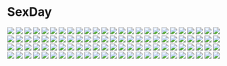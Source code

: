 # SexDay
![](https://konachan.com/image/8d6fc118eff5431aadb4838c045ad859/Konachan.com%20-%20205758%20dille_blood%20dlsite.com%20original%20refeia.jpg)
![](https://konachan.com/image/039c5b1120376830d0bdd4e0f2bb3d79/Konachan.com%20-%20212157%202girls%20bikini%20black_hair%20breasts%20brown_eyes%20brown_hair%20cleavage%20green_eyes%20honda_mio%20idolmaster%20long_hair%20navel%20shibuya_rin%20short_hair%20swimsuit%20wet.jpg)
![](https://konachan.com/jpeg/b602e4ca77e95446559f68b7aaffa26a/Konachan.com%20-%2037675%20clannad%20sakagami_tomoyo.jpg)
![](https://konachan.com/image/5123a60f5e767f2af16a4283e454645c/Konachan.com%20-%20130431%20black_hair%20chirigami-san%20long_hair%20original%20school_uniform.jpg)
![](https://konachan.com/jpeg/6983efd6878273b120eecfbc8ee76c67/Konachan.com%20-%20184113%20game_cg%20green_eyes%20inugami_kira%20kozue_akemi%20long_hair%20majo_koi_nikki%20qoobrand%20white_hair.jpg)
![](https://konachan.com/jpeg/0cd26509e5b58ce84603200d562a8b0a/Konachan.com%20-%20262381%20aqua_eyes%20ass%20bikini%20blonde_hair%20blush%20breasts%20game_cg%20nipples%20sayori%20swimsuit%20tentacle_games%20topless%20tropical_liquor%20white_hair.jpg)
![](https://konachan.com/jpeg/166bc91a850b411548c69212ab7353b1/Konachan.com%20-%2091366%20aqua_eyes%20aqua_hair%20hatsune_miku%20long_hair%20thighhighs%20twintails%20vocaloid%20yayoi_%28egoistic_realism%29.jpg)
![](https://konachan.com/jpeg/c03c2a6e1b40a1208e9c34286970b581/Konachan.com%20-%20246034%20blindfold%20male%20nier%20nier%3A_automata%20pod_%28nier%3A_automata%29%20swordsouls%20yorha_unit_no._2_type_b%20yorha_unit_no._9_type_s.jpg)
![](https://konachan.com/image/c7f6c2447e509c7a75ef3072d05a820b/Konachan.com%20-%20268563%20black_hair%20bow%20close%20kijin_seija%20red_eyes%20sheya%20signed%20touhou%20white.jpg)
![](https://konachan.com/jpeg/5f511ff9da6aa39ec7c96503cbfd1017/Konachan.com%20-%20203468%20flowers%20hat%20motomiya_mitsuki%20remilia_scarlet%20short_hair%20touhou.jpg)
![](https://konachan.com/image/6750c9a0cb524c7df5198433c4a0206a/Konachan.com%20-%20188458%20animal_ears%20inubashiri_momiji%20kawashiro_nitori%20purupuru%20short_hair%20tail%20touhou%20umbrella%20white_hair%20wolfgirl.jpg)
![](https://konachan.com/image/b21299e25c6b6a16c9d548f05d9d77e2/Konachan.com%20-%2066573%20afro_samurai.jpg)
![](https://konachan.com/image/dfd00cab63820f8bd28a5cd7a0a07772/Konachan.com%20-%20141418%20animal_ears%20bikini%20blue_eyes%20brown_hair%20catgirl%20flowers%20honey%20long_hair%20nyanya%20original%20swimsuit.jpg)
![](https://konachan.com/image/cdba414e1d1b33d7a2243186435d70e7/Konachan.com%20-%20301197%20bandage%20barefoot%20bed%20blue_eyes%20braids%20denfunsan%20fang%20flat_chest%20food%20game_console%20kagura_nana%20panties%20sarashi%20underwear%20white_hair.jpg)
![](https://konachan.com/image/4efa16716c122e2c30fbd28bbf95a6dd/Konachan.com%20-%20119061%20animal_ears%20black_hair%20catgirl%20envy_catwalk_%28vocaloid%29%20hatsune_miku%20original%20red_eyes%20school_uniform%20vocaloid.jpg)
![](https://konachan.com/image/2aec53a3e80691419b019bc8a697b072/Konachan.com%20-%20120774%20blush%20boots%20flowers%20hat%20original%20red_eyes%20red_hair%20skirt%20sodapop_%28iemaki%29.jpg)
![](https://konachan.com/image/e635b40b9de7f9c583267f35e2662f9a/Konachan.com%20-%20216915%202girls%20ass%20blonde_hair%20blush%20building%20clouds%20flowers%20greetload%20original%20panties%20petals%20pink_hair%20pixiv_fantasia%20thighhighs%20torii%20underwear.jpg)
![](https://konachan.com/image/744662cff86526e23ab03bd201810ef6/Konachan.com%20-%20194794%20game-style%20kamitouno_ena%20kujiragami_no_tearstilla%20mikagami_mamizu%20narumi_marine%20riru_whale%20school_uniform%20tenkawa_mitsuki%20whirlpool.jpg)
![](https://konachan.com/jpeg/85def33f0717559aa9f528f639bee041/Konachan.com%20-%20302269%20blonde_hair%20braids%20breasts%20cutesexyrobutts%20elbow_gloves%20gloves%20long_hair%20ponytail%20princess_zelda%20red_eyes%20sheik%20signed%20sketch%20thighhighs%20undressing.jpg)
![](https://konachan.com/image/31196d02807e65a460a08c3014de92d9/Konachan.com%20-%20215955%20cropped%20frisk_%28undertale%29%20ilya_kuvshinov%20undertale.jpg)
![](https://konachan.com/image/d5895974e4766c7ccc89c2aa5d7bfc95/Konachan.com%20-%20245234%20animal%20bird%20black_eyes%20black_hair%20braids%20brown_hair%20couch%20long_hair%20morifumi%20original%20short_hair%20sleeping.jpg)
![](https://konachan.com/image/7914e9b7821d994107a7b620edf80a25/Konachan.com%20-%20178800%20date_a_live%20itsuka_kotori%20tagme%20tobiichi_origami%20tokisaki_kurumi%20yatogami_tohka%20yoshino_%28date_a_live%29%20yoshinon_%28date_a_live%29.jpg)
![](https://konachan.com/jpeg/c9c5fc63eff97a3f42ca7eb1a1f00d1d/Konachan.com%20-%20291138%20ass%20black_hair%20blush%20emily%20game_cg%20long_hair%20marmalade%20omaezaki_yuu%20panties%20pantyhose%20school_uniform%20see_through%20skirt%20study_%C2%A7_steady%20underwear.jpg)
![](https://konachan.com/jpeg/b181a453dc6c5ea656ceb99099a2c07c/Konachan.com%20-%20192277%20diamic_days%20hatsushiba_kisa%20himenogawa_kotora%20koboshi_renko%20lump_of_sugar%20pantyhose%20school_uniform%20sesena_yau%20shinoyama_tokiha%20thighhighs.jpg)
![](https://konachan.com/image/bc39b994c11743fdd2c9db710de55d00/Konachan.com%20-%2047968%20itoshiki_nozomu%20komori_kiri%20sayonara_zetsubou_sensei.jpg)
![](https://konachan.com/image/1abf592e4f4bd562fd606d9f700a1f48/Konachan.com%20-%2088289%20bakemonogatari%20barefoot%20blonde_hair%20dress%20fang%20flat_chest%20food%20goggles%20hat%20loli%20orange_eyes%20oshino_shinobu%20red_eyes%20ribbons%20summer_dress%20tagme.jpg)
![](https://konachan.com/image/56cf9cee513a46e4db9a82845b2ee6d2/Konachan.com%20-%20250930%20bicolored_eyes%20fate_grand_order%20fate_%28series%29%20flowers%20frankenstein%20headdress%20horns%20jpeg_artifacts%20petals%20pink_hair%20short_hair%20watermark%20wlop.jpg)
![](https://konachan.com/image/7f97aebaef3c4bc0d7f8bbe27070f6b5/Konachan.com%20-%20185395%20mononoke_hime%20san%20zoff_%28daria%29.jpg)
![](https://konachan.com/image/5129da3b8a5cce50045aa78b6d32196f/Konachan.com%20-%2012479%20hirasaka_ryuuji%20male%20nanase_ren%20oota_kazunori%20yakin_byoutou.jpg)
![](https://konachan.com/image/fcb63a747ccef51e3b621139424ee00a/Konachan.com%20-%20138989%20ass%20black_hair%20blush%20bondage%20breasts%20cameltoe%20original%20panties%20spread_legs%20umakatsuhai%20underwear%20wet%20yellow_eyes.jpg)
![](https://konachan.com/jpeg/2ecff875ac7e934b304596ef160c5b2a/Konachan.com%20-%20123092%20blonde_hair%20dress%20furumiya_elis%20game_cg%20nanatsu_no_fushigi_no_owarutoki%20twintails%20ueda_ryou.jpg)
![](https://konachan.com/image/785fe996479e2c3b6d76cf4f61e55cc7/Konachan.com%20-%20229127%20anthropomorphism%20kantai_collection%20katou_tabihito%20kiyoshimo_%28kancolle%29%20loli%20musashi_%28kancolle%29.jpg)
![](https://konachan.com/jpeg/b5a393c364db54499ddc56447665bc67/Konachan.com%20-%20185006%20amaya_rei%20cake%20christmas%20food%20game_cg%20group%20hayakawa_harui%20ichijouji_touko%20loli%20male%20shimakage_ruri%20tange_kasumi%20tange_momo%20tange_ume%20tree%20twins.jpg)
![](https://konachan.com/jpeg/02c88f9320b00773bf48be443b8a1b8e/Konachan.com%20-%20117030%20armor%20breasts%20censored%20cunnilingus%20fellatio%20fujimori_yuu%20game_cg%20nipples%20panties%20panty_pull%20penis%20purple_eyes%20purple_hair%20pussy%20thighhighs%20underwear.jpg)
![](https://konachan.com/image/59493ff696a12e5fc19f6fa86b76a8c5/Konachan.com%20-%20102048%20blue_eyes%20breast_hold%20breasts%20cleavage%20garter_belt%20long_hair%20no_bra%20nopan%20original%20stockings%20thighhighs%20topless%20tsurusaki_takahiro%20valentine.jpg)
![](https://konachan.com/jpeg/2dd6fedbbb7fb07e38d576c8f199b234/Konachan.com%20-%20192325%20blonde_hair%20blue_eyes%20female_titan%20jason_peng%20realistic%20shingeki_no_kyojin.jpg)
![](https://konachan.com/jpeg/3c0603f6919f4ac9059da3c2c31d2091/Konachan.com%20-%20274531%20akali%20anus%20breasts%20ginhaha%20gloves%20hat%20league_of_legends%20long_hair%20nipples%20no_bra%20open_shirt%20penis%20purple_eyes%20purple_hair%20pussy%20sex%20uncensored.jpg)
![](https://konachan.com/image/52242118d548035248af0c946367e7ec/Konachan.com%20-%20284242%20aliasing%20ass%20bikini%20blue_eyes%20breasts%20erect_nipples%20garter%20limeblock%20long_hair%20original%20swimsuit%20thighhighs%20white_hair.jpg)
![](https://konachan.com/jpeg/4d98d04c328ae6588ab8a6a2fa97a8f3/Konachan.com%20-%20169706%20anal%20animal_ears%20blush%20breasts%20bunny_ears%20bunnygirl%20censored%20frill%20game_cg%20headband%20long_hair%20nipples%20pantyhose%20penis%20ponytail%20purple_hair%20pussy%20sex.jpg)
![](https://konachan.com/image/a959d891376e514ed34b760d5e71c932/Konachan.com%20-%20153228%20ass%20bloomers%20f-ism%20murakami_suigun%20wet.jpg)
![](https://konachan.com/image/ae0df28d99146ce1b2b8028407c37024/Konachan.com%20-%2047088%20aquaplus%20kouno_harumi%20leaf%20mitsumi_misato%20to_heart%20to_heart_2.jpg)
![](https://konachan.com/image/150e8224a47ab6e0d74331598e612393/Konachan.com%20-%2080996%20hatsune_miku%20headphones%20long_hair%20mirusa%20twintails%20vocaloid.jpg)
![](https://konachan.com/image/e54e11ed68b73e22cff3f568f83e6372/Konachan.com%20-%20306769%20bandaid%20bed%20blue_eyes%20blush%20cameltoe%20fate_%28series%29%20gray_hair%20gym_uniform%20no_bra%20satou_daiji%20shirt_lift%20spread_legs%20thighhighs%20underboob%20wet.jpg)
![](https://konachan.com/jpeg/15fbbce2a880357b4c2e571dd819d1b1/Konachan.com%20-%20233299%202girls%20blonde_hair%20blue_hair%20blush%20bow%20fang%20flandre_scarlet%20hat%20red_eyes%20remilia_scarlet%20ribbons%20short_hair%20touhou%20vampire%20waifu2x%20wings.jpg)
![](https://konachan.com/jpeg/1906b5488221876764e6e43d4d62f7cf/Konachan.com%20-%2080407%20japanese_clothes%20kochiya_sanae%20miko%20moriya_suwako%20reiuji_utsuho%20touhou%20white%20wings%20yasaka_kanako.jpg)
![](https://konachan.com/jpeg/fe0c322df1ce0048395cf5775d12d8cd/Konachan.com%20-%20126347%20aqua_hair%20blue_eyes%20breasts%20cleavage%20gloves%20hatsune_miku%20heart%20long_hair%20ribbons%20shirane_koitsu%20stars%20twintails%20vocaloid%20wink.jpg)
![](https://konachan.com/image/c0b14edb76cab68c27599b1f35ddb97f/Konachan.com%20-%2097068%20akemi_homura%20kisha_%28quo_inari_taisha%29%20mahou_shoujo_madoka_magica%20miki_sayaka.jpg)
![](https://konachan.com/image/4024c1592b8e88aca5e2d83228c67d54/Konachan.com%20-%2021433%20corset%20katana%20konpaku_youmu%20short_hair%20sword%20tokiame%20touhou%20weapon.jpg)
![](https://konachan.com/image/d6baf1d0e387a16df0c7cceb6fe075a4/Konachan.com%20-%2051348%20hatsune_miku%20vocaloid.jpg)
![](https://konachan.com/image/626a7b523968abb08f7224e76714578f/Konachan.com%20-%2032925%20ayase_hikaru%20blue_hair%20hatsune_miku%20headphones%20long_hair%20microphone%20motorcycle%20shorts%20vocaloid%20watermark%20white.jpg)
![](https://konachan.com/image/3cc7d75c8e86598aa77807ad1a10ee53/Konachan.com%20-%20100343%20animal_ears%20anus%20breasts%20bunny_ears%20bunnygirl%20censored%20nipples%20purple_hair%20pussy%20pussy_juice%20red_eyes%20reisen_udongein_inaba%20spread_legs%20sukage%20touhou.jpg)
![](https://konachan.com/jpeg/6cce627ee1be1da2d5be9bf33098ba14/Konachan.com%20-%20147822%20blonde_hair%20blue_eyes%20breasts%20censored%20front_wing%20game_cg%20long_hair%20mekami_suzu%20nanaca_mai%20navel%20nipples%20nude%20onsen%20pure_girl%20pussy%20ribbons%20water.jpg)
![](https://konachan.com/jpeg/ba493b95dced7cd3a2a1f6f4e985a209/Konachan.com%20-%20266489%20blue_eyes%20blush%20brown_hair%20erondo%20game_cg%20kouzuki_natsume%20long_hair%20nipples%20no_bra%20ponytail%20school_uniform%20shirt_lift%20takeya_masami.jpg)
![](https://konachan.com/jpeg/6456e8cdb7c391fde3059109cc3c260c/Konachan.com%20-%2087216%20animal_ears%20bakemonogatari%20barefoot%20bikini%20blue_hair%20catgirl%20hanekawa_tsubasa%20long_hair%20monogatari_%28series%29%20swimsuit%20yellow_eyes%20zangif.jpg)
![](https://konachan.com/jpeg/ebfa959dbde17aade8dd860b8aabddc8/Konachan.com%20-%20217102%20braids%20deanna%20horns%20japanese_clothes%20kimono%20long_hair%20original%20red_eyes%20red_hair%20umbrella.jpg)
![](https://konachan.com/image/363dc73b3d5e7fae81656feced26c718/Konachan.com%20-%2031449%20censored%20favorite%20game_cg%20happy_margaret%21%20kokonoka%20penis%20pussy%20sex.jpg)
![](https://konachan.com/jpeg/86d1a2cfc9138e64bfbf4a98ce425d54/Konachan.com%20-%2084282%20bunnygirl%20catgirl%20chen%20cirno%20daiyousei%20demon%20doll%20fairy%20foxgirl%20group%20hourai%20koakuma%20maid%20miko%20nagae_iku%20rumia%20tokiko%20touhou%20vampire%20witch%20wolfgirl.jpg)
![](https://konachan.com/image/1937bffb8ae32d7f4f0ce0f53a55be51/Konachan.com%20-%20278844%20animal_ears%20blonde_hair%20bra%20bural_chingu%20foxgirl%20gray%20heart%20lee_ji-min%20long_hair%20luke_%28dydansgur%29%20panties%20red_eyes%20tail%20underwear.jpg)
![](https://konachan.com/image/ee0c40e50dd318f61b6b8f21e19dc1d3/Konachan.com%20-%20282122%20as109%20bakemonogatari%20blue_eyes%20breasts%20cleavage%20feathers%20jpeg_artifacts%20long_hair%20monogatari_%28series%29%20navel%20necklace%20nude%20purple_hair%20thighhighs.jpg)
![](https://konachan.com/image/617ff654fb0c06ac2a114c20b8534e36/Konachan.com%20-%20184008%20dress%20habane_kotori%20himegi_ageha%20himegi_hotaru%20kazato_asa%20kazato_yoru%20misagi_isuka%20motoi_ayumu%20pulltop%20school_uniform%20shigure_kanako%20skirt.jpg)
![](https://konachan.com/jpeg/52de4825a4464247e208c02a3a934c30/Konachan.com%20-%20212474%2003oni5a5ino30%20blonde_hair%20dress%20elbow_gloves%20fate_%28series%29%20gloves%20saber%20saber_alter%20snow%20sword%20thighhighs%20weapon%20yellow_eyes%20zettai_ryouiki.jpg)
![](https://konachan.com/image/87ff9fa2b9dad5e0c89b0455d2c7744a/Konachan.com%20-%20101138%20blonde_hair%20breasts%20cleavage%20hat%20initial_f%20mahou_shoujo_madoka_magica%20nude%20tomoe_mami%20white.jpg)
![](https://konachan.com/jpeg/ff5e9b9d90f366816fceb81c48ab5f0f/Konachan.com%20-%2099681%20blue_eyes%20breasts%20nipples%20nude%20orange_hair%20original%20ribbons%20sano_toshihide%20shower%20wet.jpg)
![](https://konachan.com/image/68ab72b5dd3478770aa58a998ff3406a/Konachan.com%20-%20152471%20bed%20black_hair%20blush%20breast_hold%20breasts%20kirigaya_suguha%20navel%20nipples%20nude%20pussy%20short_hair%20sword_art_online%20to5%20uncensored.jpg)
![](https://konachan.com/image/1caa47792c5586e35572bee966ec1ea6/Konachan.com%20-%20196577%20absolute_duo%20daiaru%20julie_sigtuna%20long_hair%20panties%20petals%20purple_eyes%20skirt%20skirt_lift%20sword%20thighhighs%20underwear%20weapon%20white_hair.jpg)
![](https://konachan.com/image/9139e3fee9fad6bd68ca8962ff2eea91/Konachan.com%20-%20195751%20animal_ears%20ass%20black_hair%20breasts%20foxgirl%20horori_%28halloweenday309%29%20katana%20long_hair%20mask%20navel%20nipples%20nude%20original%20sword%20weapon.jpg)
![](https://konachan.com/image/8bd65a8d2e31200bd918159bd62a0b58/Konachan.com%20-%2036103%20suzuhira_hiro.jpg)
![](https://konachan.com/image/72b7ddf81ef98d609242d27cf5d8d48b/Konachan.com%20-%20129105%20green%20kagamine_len%20kagamine_rin%20keishi%20male%20vocaloid.jpg)
![](https://konachan.com/jpeg/d94eab77d99c425c3b7e4b903c710153/Konachan.com%20-%20280206%20braids%20breasts%20date_a_live%20garter_belt%20long_hair%20panties%20purple_eyes%20purple_hair%20spread_legs%20stockings%20thighhighs%20tsunako%20underwear%20white.jpg)
![](https://konachan.com/image/6281ed6747fdc6bc04db104a06434d61/Konachan.com%20-%2013465%20cc%20code_geass%20kallen_stadtfeld%20sumeragi_kaguya%20swimsuit%20uni.jpg)
![](https://konachan.com/image/62ed9b5f2f14ee3302be0a280c3b0757/Konachan.com%20-%20277876%20aqua_eyes%20breast_hold%20breasts%20censored%20clan_senki%20gloves%20hat%20navel%20nipples%20no_bra%20nopan%20pink_hair%20pokachu%20pussy%20short_hair%20spread_legs%20thighhighs%20wink.jpg)
![](https://konachan.com/image/d6afcfc804f63944fe1b6418319e15d3/Konachan.com%20-%20121190%20blades_heart%20game_cg%20ninja%20orange_eyes%20orange_hair%20shimesaba_kohada%20short_hair%20toonogawa_raika%20weapon.jpg)
![](https://konachan.com/jpeg/be9e422b175a76250e1a6775b5f58f5e/Konachan.com%20-%20239612%20ass%20bed%20black_hair%20blush%20book%20erondo%20game_cg%20long_hair%20panties%20pantyhose%20pink_eyes%20skirt%20skirt_lift%20takeya_masami%20underwear%20yoshino_ichika.jpg)
![](https://konachan.com/jpeg/ef783865696fb0adb964b455a47dfdc1/Konachan.com%20-%20298066%20blush%20dohyuni818%20hat%20long_hair%20navel%20panties%20thighhighs%20underwear%20watermark%20white_hair%20yellow_eyes.jpg)
![](https://konachan.com/image/d8bfec4d3c3b84e852eee4caeb26c3d4/Konachan.com%20-%20209545%20ball%20beach%20blue_eyes%20brown_hair%20dress%20group%20long_hair%20sky%20swimsuit%20water.jpg)
![](https://konachan.com/jpeg/87bcc7e98b5c8018a9b123d98f94292f/Konachan.com%20-%20296380%20barefoot%20bed%20black_hair%20blush%20bra%20breasts%20cleavage%20gijang%20long_hair%20original%20pajamas%20panties%20underwear%20yellow_eyes.jpg)
![](https://konachan.com/jpeg/a0ec046017388361d1f74884ddb97c8f/Konachan.com%20-%20304130%20ayase_hazuki%20blue_eyes%20blush%20bra%20breast_grab%20breasts%20fingering%20game_cg%20hachimitsu_soft%20long_hair%20navel%20nipples%20panties%20takasaki_akiho%20underwear.jpg)
![](https://konachan.com/jpeg/fef547c3fccec765388fb0fbc0873114/Konachan.com%20-%20297301%20azur_lane%20bondage%20breasts%20cum%20hat%20nipples%20pantyhose%20penis%20purple_eyes%20pussy%20rope%20sex%20skirt%20spread_legs%20tears%20torn_clothes%20uncensored%20white_hair%20wink.jpg)
![](https://konachan.com/image/cfabdd9f8fede74f85cddf6ea90b9129/Konachan.com%20-%20104671%20akemi_homura%20black_hair%20c_%28control%29%20crossover%20elrowa%20long_hair%20mahou_shoujo_madoka_magica%20pantyhose%20parody%20purple_eyes%20ribbons%20school_uniform.jpg)
![](https://konachan.com/image/4787add312ac6c1b3a8a06c943b13ac9/Konachan.com%20-%20146556%202girls%20black_hair%20blush%20crying%20pink_hair%20school_uniform%20tagme%20tears%20yuri.jpg)
![](https://konachan.com/image/ffb908adf5812792a771a2d43546f532/Konachan.com%20-%2096301%20blonde_hair%20green_eyes%20iris_%28material_sniper%29%20material_sniper.jpg)
![](https://konachan.com/jpeg/91dccbf26e786509582546f9ba82e90d/Konachan.com%20-%20171073%20baldr_sky_zero%20blush%20brown_hair%20game_cg%20green_eyes%20kei_%28baldr_sky_zero%29%20short_hair%20tsunashima_shirou.jpg)
![](https://konachan.com/jpeg/164789639ac219f88a0fce71e1773ba7/Konachan.com%20-%20139587%20game_cg%20hatsukoi_1_1%20morino_yukino.jpg)
![](https://konachan.com/image/e4dbb816e81b82a1414bdc438e1bf3e4/Konachan.com%20-%20129580%20black_hair%20black_rock_shooter%20blue_eyes%20bra%20chain%20kuroi_mato%20twintails%20underwear%20vashaps2.jpg)
![](https://konachan.com/jpeg/78d870fa429df2f5a6742f3e44acb3eb/Konachan.com%20-%20264650%20bed%20blush%20breasts%20brown_eyes%20cc%20code_geass%20dannex009%20dark_skin%20green_hair%20long_hair%20navel%20nipples%20nude%20penis%20pussy%20uncensored%20watermark%20wink.jpg)
![](https://konachan.com/jpeg/6aea24865d19c49657451e4a1c8355cf/Konachan.com%20-%20244436%202girls%20araragi_karen%20araragi_tsukihi%20bakemonogatari%20bow%20japanese_clothes%20monogatari_%28series%29%20nisemonogatari%20shorts%20tagme_%28artist%29%20twins.jpg)
![](https://konachan.com/image/eb3b4dc98f697c0eee7112af3d6d4dd1/Konachan.com%20-%20176551%20barefoot%20bikini%20blonde_hair%20blue_eyes%20drink%20food%20fruit%20hat%20original%20siloteddy%20swimsuit.jpg)
![](https://konachan.com/image/5df21fbe501ba5d28846e0562a616155/Konachan.com%20-%2070684%20headphones%20ipod%20k-on%21%20nakano_azusa.jpg)
![](https://konachan.com/image/9d7fd68e390cd56445562850f47afa9d/Konachan.com%20-%2071595%20brown_hair%20hakurei_reimu%20japanese_clothes%20long_hair%20miko%20ribbons%20touhou%20white%20wink%20yellow_eyes.jpg)
![](https://konachan.com/image/94bf3de9189fd0031b6ed192b60fba02/Konachan.com%20-%20132081%20blue_eyes%20blue_hair%20crown%20long_hair%20original%20red_eyes%20red_hair%20shimeko%20thighhighs.jpg)
![](https://konachan.com/image/2d800a06ba0707bd95ace1ec07c29c12/Konachan.com%20-%20136471%202girls%20araragi_karen%20araragi_tsukihi%20bakemonogatari%20hao_%28patinnko%29%20monogatari_%28series%29%20nisemonogatari%20ponytail.jpg)
![](https://konachan.com/image/ef13fbc7e20b129295378146af0faa73/Konachan.com%20-%2023316%20kuga_natsuki%20mai-hime.jpg)
![](https://konachan.com/image/744d52be76ce333e681a9f68c31f1a1c/Konachan.com%20-%20164508%20ib%20ktsis%20mary_%28ib%29.jpg)
![](https://konachan.com/jpeg/da3ad58d9937ec65b9b00fb022a54920/Konachan.com%20-%20192287%20blue_hair%20blush%20brown_eyes%20drink%20furutani_himawari%20headband%20long_hair%20transparent%20vector%20yuru_yuri.jpg)
![](https://konachan.com/image/2d3ce771d25b7c390b7aec5aee18117f/Konachan.com%20-%2027758%20higurashi_no_naku_koro_ni%20houjou_satoko.jpg)
![](https://konachan.com/image/f0e52f4c81f9b102a678603b4db2f704/Konachan.com%20-%20174516%20bandage%20braids%20horikawa_raiko%20navel%20red_eyes%20sarashi%20shigureru%20touhou%20underwear.jpg)
![](https://konachan.com/jpeg/ee12ab33bde553ddcd94cdc8e57761b4/Konachan.com%20-%20221495%20aqua_eyes%20blush%20breasts%20brown_hair%20censored%20cum%20fujishima_yukine%20game_cg%20nipples%20penis%20school_uniform%20sex%20softhouse-seal%20tagme_%28artist%29%20underwear.jpg)
![](https://konachan.com/image/17e14795ee0b9f832625eb1edac0139e/Konachan.com%20-%2020928%20diebuster%20gunbuster%20lal%27c_mellk_mal%20nono%20okama.jpg)
![](https://konachan.com/image/b21092512e44df3bfa3e35b2c68a19ba/Konachan.com%20-%2011356%20onetama%20takami_haruka%20takemura_sesshuu.jpg)
![](https://konachan.com/jpeg/07f323b32be20a60a2ae594cdb7de174/Konachan.com%20-%2071992%202girls%20blue_eyes%20brown_hair%20kagamine_rin%20megurine_luka%20vocaloid.jpg)
